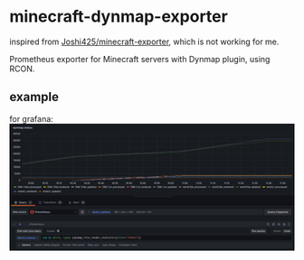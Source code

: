 # minecraft-dynmap-exporter

inspired from [Joshi425/minecraft-exporter](https://github.com/Joshi425/minecraft-exporter), which is not working for me.

Prometheus exporter for Minecraft servers with Dynmap plugin, using RCON.

## example

for grafana:
![grafana dashboard example](./imgs/ex_grafana.png)